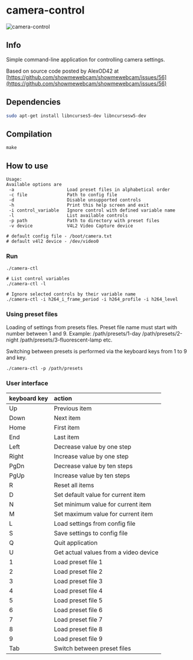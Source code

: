 # camera-control

![camera-control](camera-control.png)

## Info
Simple command-line application for controlling camera settings.

Based on source code posted by AlexOD42 at [https://github.com/showmewebcam/showmewebcam/issues/56](https://github.com/showmewebcam/showmewebcam/issues/56)


## Dependencies
```sh
sudo apt-get install libncurses5-dev libncursesw5-dev 
```

## Compilation
```
make
```

## How to use
```
Usage: 
Available options are
 -a                    Load preset files in alphabetical order
 -c file               Path to config file
 -d                    Disable unsupported controls
 -h                    Print this help screen and exit
 -i control_variable   Ignore control with defined variable name
 -l                    List available controls
 -p path               Path to directory with preset files
 -v device             V4L2 Video Capture device

# default config file - /boot/camera.txt
# default v4l2 device - /dev/video0
```

### Run
```
./camera-ctl

# List control variables
./camera-ctl -l

# Ignore selected controls by their variable name
./camera-ctl -i h264_i_frame_period -i h264_profile -i h264_level

```

### Using preset files
Loading of settings from presets files. Preset file name must start with number between 1 and 9.
Example:
/path/presets/1-day
/path/presets/2-night
/path/presets/3-fluorescent-lamp
etc.

Switching between presets is performed via the keyboard keys from 1 to 9 and <tab> key.

```
./camera-ctl -p /path/presets
```

### User interface
|keyboard key|action|
|:-----------|:-----|
|Up|Previous item|
|Down|Next item|
|Home|First item|
|End|Last item|
|Left|Decrease value by one step|
|Right|Increase value by one step|
|PgDn|Decrease value by ten steps|
|PgUp|Increase value by ten steps|
|R|Reset all items|
|D|Set default value for current item|
|N|Set minimum value for current item|
|M|Set maximum value for current item|
|L|Load settings from config file|
|S|Save settings to config file|
|Q|Quit application|
|U|Get actual values from a video device|
|1|Load preset file 1|
|2|Load preset file 2|
|3|Load preset file 3|
|4|Load preset file 4|
|5|Load preset file 5|
|6|Load preset file 6|
|7|Load preset file 7|
|8|Load preset file 8|
|9|Load preset file 9|
|Tab|Switch between preset files|
